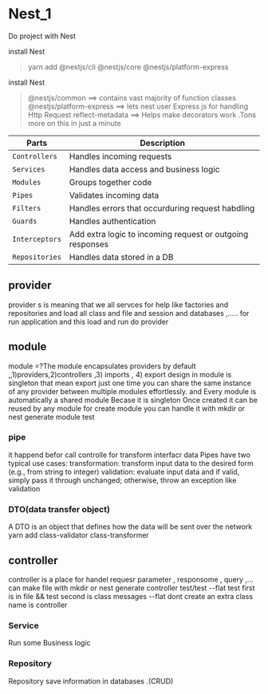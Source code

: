 # Nest_1
Do project with Nest

install Nest
> yarn add @nestjs/cli @nestjs/core @nestjs/platform-express

install Nest
> @nestjs/common ==> contains vast majority of function classes
> @nestjs/platform-express ==> lets nest user Express js for handling Http Request
> reflect-metadata ==> Helps make decorators work .Tons more on this in just a minute

| Parts | Description |
| --- | --- |
| `Controllers` | Handles incoming requests |
| `Services` | Handles data access and business logic |
| `Modules` | Groups together code |
| `Pipes` | Validates incoming data |
| `Filters` | Handles errors that occurduring request habdling |
| `Guards` | Handles authentication |
| `Interceptors` | Add extra logic to incoming request or outgoing responses |
| `Repositories` | Handles data stored in a DB |


## provider
provider s is meaning that we all servces for help like factories and repositories and load all class and file  and session and databases ,..... for run application and this load and run do provider

## module
module =?The module encapsulates providers by default ,,1)providers,2)controllers ,3) imports , 4) export
design in module is singleton that mean export just one time
you can share the same instance of any provider between multiple modules effortlessly.
and Every module is automatically a shared module Becase it is singleton
Once created it can be reused by any module
for create module you can handle it with mkdir or nest generate module test

### pipe
it happend befor call controlle for transform interfacr data 
Pipes have two typical use cases:
transformation: transform input data to the desired form (e.g., from string to integer)
validation: evaluate input data and if valid, simply pass it through unchanged; otherwise, throw an exception
like validation
### DTO(data transfer object)
A DTO is an object that defines how the data will be sent over the network
 yarn add class-validator class-transformer
## controller
controller is a place for handel requesr parameter , responsome , query ,...
can make file with mkdir or nest generate controller test/test --flat
test first is in file && test second is class messages
--flat dont create an extra class name is controller




### Service
Run some Business logic
### Repository
 Repository  save information in databases .(CRUD)